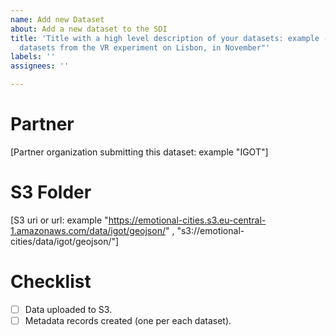 ```yaml
---
name: Add new Dataset
about: Add a new dataset to the SDI
title: 'Title with a high level description of your datasets: example - "adding resulting
  datasets from the VR experiment on Lisbon, in November"'
labels: ''
assignees: ''

---
```


# Partner
[Partner organization submitting this dataset: example "IGOT"]

# S3 Folder
[S3 uri or url: example "https://emotional-cities.s3.eu-central-1.amazonaws.com/data/igot/geojson/" , "s3://emotional-cities/data/igot/geojson/"]

# Checklist
- [ ] Data uploaded to S3.
- [ ] Metadata records created (one per each dataset).
